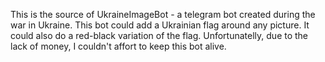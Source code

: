 This is the source of UkraineImageBot - a telegram bot created during the war in Ukraine. This bot could add a Ukrainian flag around any picture. It could also do a red-black variation of the flag. Unfortunatelly, due to the lack of money, I couldn't affort to keep this bot alive. 
